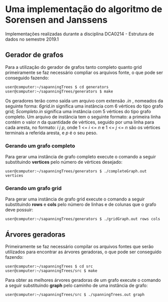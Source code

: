 # Uma implementação do algoritmo de Sorensen and Janssens

Implementações realizadas durante a disciplina DCA0214 - Estrutura de dados no semestre 2019.1

## Gerador de grafos

Para a utilização do gerador de grafos tanto completo quanto grid primeiramente se faz necessário compliar os arquivos fonte, o que pode ser conseguido fazendo:

```console
user@computer:~/sapanningTrees $ cd generators
user@computer:~/sapanningTrees/generators $ make
```

Os geradores terão como saída um arquivo com extensão *.in* , nomeados da seguinte forma: *6grid.in* significa uma instância com 6 vértices do tipo grafo grid; *5completo.in* significa uma instância com 5 vértices do tipo grafo completo. Um arquivo de instância tem o seguinte formato: a primeira linha contém o valor *n* da quantidade de vértices, seguido por uma linha para cada aresta, no formato: *i j p*, onde 1 <= *i* <= *n*  e 1 <= *j* <= *n* são os vértices terminais a referida aresta, e *p* é o seu peso.

### Gerando um grafo completo

Para gerar uma instância de grafo completo execute o comando a seguir substituindo **vertices** pelo número de vértices desejado:

```console
user@computer:~/sapanningTrees/generators $ ./completeGraph.out vertices
```

### Gerando um grafo grid

Para gerar uma instância de grafo grid execute o comando a seguir substituindo **rows** e **cols** pelo número de linhas e de colunas que o grafo deve possuir:

```console
user@computer:~/sapanningTrees/generators $ ./gridGraph.out rows cols
```

## Árvores geradoras

Primeiramente se faz necessário compilar os arquivos fontes que serão utilizados para encontrar as árvores geradoras, o que pode ser conseguido fazendo:

```console
user@computer:~/sapanningTrees $ cd src
user@computer:~/sapanningTrees/src $ make
```

Para obter as melhores árvores geradoras de um grafo execute o comando a seguir substituindo **graph** pelo caminho de uma instância de grafo:

```console
user@computer:~/sapanningTrees/src $ ./spanningTrees.out graph
```
